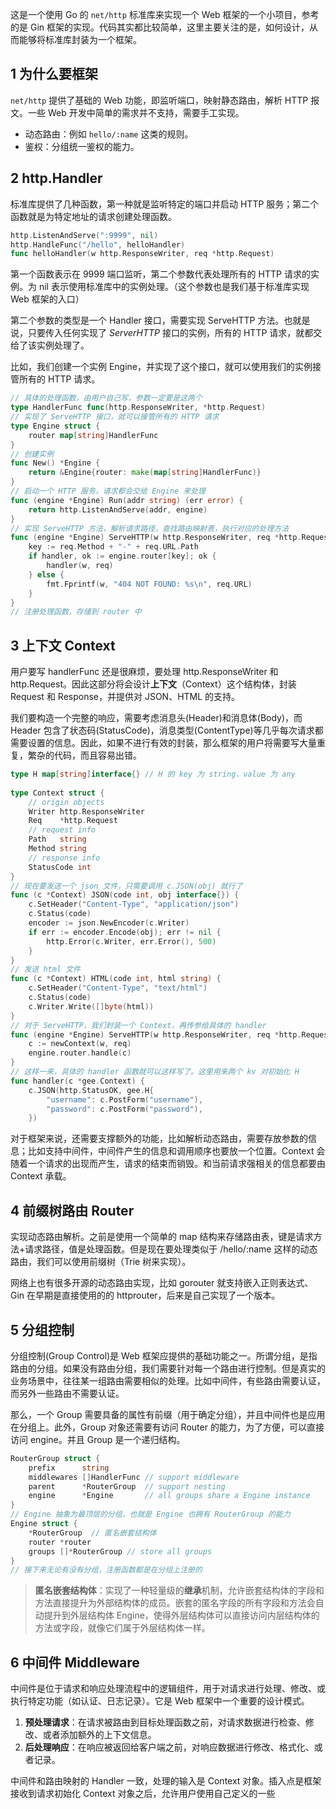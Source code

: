 这是一个使用 Go 的 `net/http` 标准库来实现一个 Web 框架的一个小项目，参考的是 Gin 框架的实现。代码其实都比较简单，这里主要关注的是，如何设计，从而能够将标准库封装为一个框架。
## 1 为什么要框架

`net/http` 提供了基础的 Web 功能，即监听端口，映射静态路由，解析 HTTP 报文。一些 Web 开发中简单的需求并不支持，需要手工实现。
- 动态路由：例如 `hello/:name` 这类的规则。
- 鉴权：分组统一鉴权的能力。
## 2 http.Handler

标准库提供了几种函数，第一种就是监听特定的端口并启动 HTTP 服务；第二个函数就是为特定地址的请求创建处理函数。

```go
http.ListenAndServe(":9999", nil)
http.HandleFunc("/hello", helloHandler)
func helloHandler(w http.ResponseWriter, req *http.Request)
```

第一个函数表示在 9999 端口监听，第二个参数代表处理所有的 HTTP 请求的实例。为 nil 表示使用标准库中的实例处理。（这个参数也是我们基于标准库实现 Web 框架的入口）

第二个参数的类型是一个 Handler 接口，需要实现 ServeHTTP 方法。也就是说，只要传入任何实现了 _ServerHTTP_ 接口的实例，所有的 HTTP 请求，就都交给了该实例处理了。

比如，我们创建一个实例 Engine，并实现了这个接口，就可以使用我们的实例接管所有的 HTTP 请求。

```go
// 具体的处理函数，由用户自己写，参数一定要是这两个 
type HandlerFunc func(http.ResponseWriter, *http.Request)  
// 实现了 ServeHTTP 接口，就可以接管所有的 HTTP 请求
type Engine struct {  
	router map[string]HandlerFunc  
}  
// 创建实例  
func New() *Engine {  
	return &Engine{router: make(map[string]HandlerFunc)}  
}
// 启动一个 HTTP 服务，请求都会交给 Engine 来处理 
func (engine *Engine) Run(addr string) (err error) {  
	return http.ListenAndServe(addr, engine)  
}
// 实现 ServeHTTP 方法，解析请求路径，查找路由映射表，执行对应的处理方法
func (engine *Engine) ServeHTTP(w http.ResponseWriter, req *http.Request) {  
	key := req.Method + "-" + req.URL.Path  
	if handler, ok := engine.router[key]; ok {  
		handler(w, req)  
	} else {  
		fmt.Fprintf(w, "404 NOT FOUND: %s\n", req.URL)  
	}  
}
// 注册处理函数，存储到 router 中
```
## 3 上下文 Context

用户要写 handlerFunc 还是很麻烦，要处理 http.ResponseWriter 和 http.Request。因此这部分将会设计**上下文**（Context）这个结构体，封装 Request 和 Response，并提供对 JSON、HTML 的支持。

我们要构造一个完整的响应，需要考虑消息头(Header)和消息体(Body)，而 Header 包含了状态码(StatusCode)，消息类型(ContentType)等几乎每次请求都需要设置的信息。因此，如果不进行有效的封装，那么框架的用户将需要写大量重复，繁杂的代码，而且容易出错。

```go
type H map[string]interface{} // H 的 key 为 string，value 为 any
  
type Context struct {  
	// origin objects  
	Writer http.ResponseWriter  
	Req    *http.Request  
	// request info  
	Path   string  
	Method string  
	// response info  
	StatusCode int  
}
// 现在要发送一个 json 文件，只需要调用 c.JSON(obj) 就行了
func (c *Context) JSON(code int, obj interface{}) {  
	c.SetHeader("Content-Type", "application/json")  
	c.Status(code)  
	encoder := json.NewEncoder(c.Writer)  
	if err := encoder.Encode(obj); err != nil {  
		http.Error(c.Writer, err.Error(), 500)  
	}  
}
// 发送 html 文件
func (c *Context) HTML(code int, html string) {  
	c.SetHeader("Content-Type", "text/html")  
	c.Status(code)  
	c.Writer.Write([]byte(html))  
}
// 对于 ServeHTTP，我们封装一个 Context，再传参给具体的 handler
func (engine *Engine) ServeHTTP(w http.ResponseWriter, req *http.Request) {  
	c := newContext(w, req)  
	engine.router.handle(c)  
}
// 这样一来，具体的 handler 函数就可以这样写了。这里用来两个 kv 对初始化 H
func handler(c *gee.Context) {  
	c.JSON(http.StatusOK, gee.H{  
		"username": c.PostForm("username"),  
		"password": c.PostForm("password"),  
	})
```

对于框架来说，还需要支撑额外的功能，比如解析动态路由，需要存放参数的信息；比如支持中间件，中间件产生的信息和调用顺序也要放一个位置。Context 会随着一个请求的出现而产生，请求的结束而销毁。和当前请求强相关的信息都要由 Context 承载。

## 4 前缀树路由 Router

实现动态路由解析。之前是使用一个简单的 map 结构来存储路由表，键是请求方法+请求路径，值是处理函数。但是现在要处理类似于 /hello/:name 这样的动态路由，我们可以使用前缀树（Trie 树来实现）。

网络上也有很多开源的动态路由实现，比如 gorouter 就支持嵌入正则表达式、Gin 在早期是直接使用的的 httprouter，后来是自己实现了一个版本。

## 5 分组控制

分组控制(Group Control)是 Web 框架应提供的基础功能之一。所谓分组，是指路由的分组。如果没有路由分组，我们需要针对每一个路由进行控制。但是真实的业务场景中，往往某一组路由需要相似的处理。比如中间件，有些路由需要认证，而另外一些路由不需要认证。

那么，一个 Group 需要具备的属性有前缀（用于确定分组），并且中间件也是应用在分组上。此外，Group 对象还需要有访问 Router 的能力，为了方便，可以直接访问 engine。并且 Group 是一个递归结构。

```go
RouterGroup struct {  
	prefix      string  
	middlewares []HandlerFunc // support middleware  
	parent      *RouterGroup  // support nesting  
	engine      *Engine       // all groups share a Engine instance  
}
// Engine 抽象为最顶层的分组，也就是 Engine 也拥有 RouterGroup 的能力
Engine struct {  
	*RouterGroup  // 匿名嵌套结构体
	router *router  
	groups []*RouterGroup // store all groups  
}
// 接下来无论有没有分组，注册函数都是在分组上注册的
```

> **匿名嵌套结构体**：实现了一种轻量级的**继承**机制，允许嵌套结构体的字段和方法直接提升为外部结构体的成员。嵌套的匿名字段的所有字段和方法会自动提升到外层结构体 Engine，使得外层结构体可以直接访问内层结构体的方法或字段，就像它们属于外层结构体一样。
## 6 中间件 Middleware

中间件是位于请求和响应处理流程中的逻辑组件，用于对请求进行处理、修改、或执行特定功能（如认证、日志记录）。它是 Web 框架中一个重要的设计模式。
1. **预处理请求**：在请求被路由到目标处理函数之前，对请求数据进行检查、修改、或者添加额外的上下文信息。
2. **后处理响应**：在响应被返回给客户端之前，对响应数据进行修改、格式化、或者记录。

中间件和路由映射的 Handler 一致，处理的输入是 Context 对象。插入点是框架接收到请求初始化 Context 对象之后，允许用户使用自己定义的一些